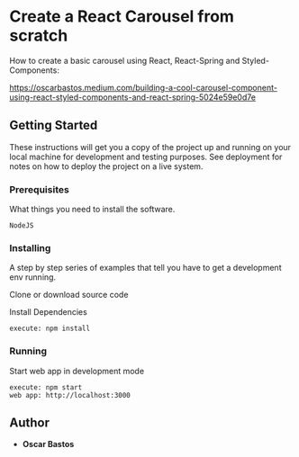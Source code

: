 # Create a React Carousel from scratch

How to create a basic carousel using React, React-Spring and Styled-Components:

https://oscarbastos.medium.com/building-a-cool-carousel-component-using-react-styled-components-and-react-spring-5024e59e0d7e

## Getting Started

These instructions will get you a copy of the project up and running on your local machine for development and testing purposes. See deployment for notes on how to deploy the project on a live system.

### Prerequisites

What things you need to install the software.

```
NodeJS
```

### Installing

A step by step series of examples that tell you have to get a development env running.

Clone or download source code

Install Dependencies

```
execute: npm install
```

### Running

Start web app in development mode

```
execute: npm start
web app: http://localhost:3000
```

## Author

- **Oscar Bastos**
